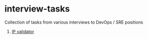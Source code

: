 # interview-tasks
Collection of tasks from various interviews to DevOps / SRE positions

1. [IP validator](01/README.md)
